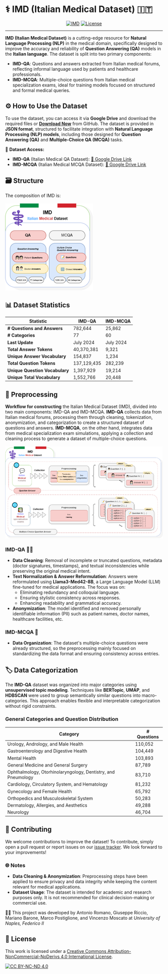 # ⚕️ IMD (Italian Medical Dataset) 🇮🇹

<div align="center">
    <a href="https://huggingface.co/datasets/praiselab-picuslab/IMD" target="_blank"><img alt="IMD"
        src="https://img.shields.io/badge/HuggingFace-IMD-grey?style=for-the-badge&logo=huggingface&logoSize=auto&color=gold"/></a>
    <a href="LICENSE" target="_blank"><img alt="License"
        src="https://img.shields.io/badge/license-cc_by_nc_4.0-gray?style=for-the-badge&logo=creativecommons&logoColor=white&logoSize=auto&color=green"/></a>
</div>
<hr>

**IMD (Italian Medical Dataset)** is a cutting-edge resource for **Natural Language Processing (NLP)** in the medical domain, specifically designed to improve the accuracy and reliability of **Question Answering (QA)** models in the **Italian language**. The dataset is split into two primary components:

- **IMD-QA**: Questions and answers extracted from Italian medical forums, reflecting informal language used by patients and healthcare professionals.
- **IMD-MCQA**: Multiple-choice questions from Italian medical specialization exams, ideal for training models focused on structured and formal medical queries.

## ⚙️ How to Use the Dataset  

To use the dataset, you can access it via **Google Drive** and download the required files or [**Download Now**](https://github.com/PRAISELab-PicusLab/IMD/releases/latest) from GitHub. The dataset is provided in **JSON format**, structured to facilitate integration with **Natural Language Processing (NLP) models**, including those designed for **Question Answering (QA)** and **Multiple-Choice QA (MCQA)** tasks.  

📂 **Dataset Access:**  
- **IMD-QA** (Italian Medical QA Dataset): [🔗 Google Drive Link](https://drive.google.com/file/d/1G2k6Ir6v3RaufADYG_k1K08HakUcwNnJ/view?usp=sharing)  
- **IMD-MCQA** (Italian Medical MCQA Dataset): [🔗 Google Drive Link](https://drive.google.com/file/d/1OExALbS4HrFLt02_nI4L8lLW07Q9U9gT/view?usp=sharing)  

## 🗃️ Structure
The composition of IMD is: <br><br>
![image](./IMDArch.png)

## 📊 Dataset Statistics

| Statistic                        | IMD-QA                  | IMD-MCQA              |
|-----------------------------------|-------------------------|-----------------------|
| **# Questions and Answers**       | 782,644                 | 25,862                |
| **# Categories**                  | 77                      | 60                    |
| **Last Update**                   | July 2024               | July 2024             |
| **Total Answer Tokens**           | 40,370,381              | 9,321                 |
| **Unique Answer Vocabulary**      | 154,837                 | 1,234                 |
| **Total Question Tokens**         | 137,129,435             | 282,239               |
| **Unique Question Vocabulary**    | 1,397,929               | 19,214                |
| **Unique Total Vocabulary**       | 1,552,766               | 20,448                |

## 🧹 Preprocessing
**Workflow for constructing** the Italian Medical Dataset (IMD), divided into two main components: IMD-QA and IMD-MCQA. **IMD-QA** collects data from Italian medical forums, processing them through cleaning, tokenization, anonymization, and categorization to create a structured dataset of questions and answers. **IMD-MCQA**, on the other hand, integrates data from medical specialization exam simulations, applying a collection and cleaning process to generate a dataset of multiple-choice questions. <br><br>
![image](./IMDWork.png)

### IMD-QA 🧑‍⚕️

- **Data Cleaning**: Removal of incomplete or truncated questions, metadata (doctor signatures, timestamps), and textual inconsistencies while preserving the original medical intent.
- **Text Normalization & Answer Reformulation**: Answers were reformulated using **Llama3-Med42-8B**, a Large Language Model (LLM) fine-tuned for medical applications. The focus was on:
  - Eliminating redundancy and colloquial language.
  - Ensuring stylistic consistency across responses.
  - Enhancing readability and grammatical accuracy.
- **Anonymization**: The model identified and removed personally identifiable information (PII) such as patient names, doctor names, healthcare facilities, etc.

### IMD-MCQA 📝

- **Data Organization**: The dataset's multiple-choice questions were already structured, so the preprocessing mainly focused on standardizing the data format and ensuring consistency across entries.

## 🏷️ Data Categorization

The **IMD-QA** dataset was organized into major categories using **unsupervised topic modeling**. Techniques like **BERTopic**, **UMAP**, and **HDBSCAN** were used to group semantically similar questions into macro-categories. This approach enables flexible and interpretable categorization without rigid constraints.

### General Categories and Question Distribution

| **Category**                                           | **# Questions** |
|--------------------------------------------------------|-----------------|
| Urology, Andrology, and Male Health                    | 110,052         |
| Gastroenterology and Digestive Health                  | 104,449         |
| Mental Health                                          | 103,893         |
| General Medicine and General Surgery                   | 87,789          |
| Ophthalmology, Otorhinolaryngology, Dentistry, and Pneumology | 83,710       |
| Cardiology, Circulatory System, and Hematology         | 81,232          |
| Gynecology and Female Health                           | 65,792          |
| Orthopedics and Musculoskeletal System                 | 50,283          |
| Dermatology, Allergies, and Aesthetics                 | 49,288          |
| Neurology                                              | 46,704          |

## 🤝 Contributing

We welcome contributions to improve the dataset! To contribute, simply open a pull request or report issues on our [issue tracker](https://github.com/picuslab/IMD/issues). We look forward to your improvements!

### 🌐 Notes

- **Data Cleaning & Anonymization**: Preprocessing steps have been applied to ensure privacy and data integrity while keeping the content relevant for medical applications.
- **Dataset Usage**: The dataset is intended for academic and research purposes only. It is not recommended for clinical decision-making or commercial use.

👨‍💻 This project was developed by Antonio Romano, Giuseppe Riccio, Mariano Barone, Marco Postiglione, and Vincenzo Moscato at *University of Naples, Federico II*

## 📜 License

This work is licensed under a
[Creative Commons Attribution-NonCommercial-NoDerivs 4.0 International License][cc-by-nc-nd].

[![CC BY-NC-ND 4.0][cc-by-nc-nd-image]][cc-by-nc-nd]

[cc-by-nc-nd]: http://creativecommons.org/licenses/by-nc-nd/4.0/
[cc-by-nc-nd-image]: https://licensebuttons.net/l/by-nc-nd/4.0/88x31.png
[cc-by-nc-nd-shield]: https://img.shields.io/badge/License-CC%20BY--NC--ND%204.0-lightgrey.svg
